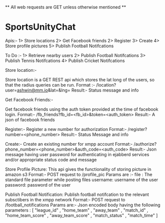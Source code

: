 ** All web requests are GET unless otherwise mentioned ** 

# SportsUnityChat
Apis:- 
1> Store locations
2> Get Facebook friends 
2> Register
3> Create
4> Store profile pictures
5> Publish Football Notifcations 

To Do :-
1> Retrieve nearby users 
2> Publish Football Notifcations 
3> Publish Tennis Notifcations 
4> Publish Cricket Notifcations 



Store location:- 

Store location is a GET REST api which stores the lat long of the users, so that the radius queries can be run.
Format :- <ip>/location?user=ashwin@mm.io&lat=<latitude coordinates>&lng=<longtitude coordinates>
Result:- Status message and info 

Get Facebook Friends:-

Get facebook friends using the auth token provided at the time of facebook login.
Format:-  <ip>/fb_friends?fb_id=<fb_id>&token=<auth_token>
Result:- A json of facebook friends 

Register:-
Register a new number for authorization
Format:- <ip>/register?number=<phone_number>
Result:- Status Message and info

Create:-
Create an existing number for xmpp account
Format:- <ip>/authorize?phone_number=<phone_number>&auth_code=<auth_code>
Result:- Json message having user password for authenticating in ejabberd services and/or appropriate status code and message 

Store Profile Picture:
This api gives the functionality of storing picture in amazon s3
Format:- POST request to <ip>/profile_pic
Params are :-
file : The standard file parameter while posting files 
username: username of the user
password: password of the user


Publish Football Notification:
Publish football notifcation to the relevant subsctibers in the xmpp network
Format:- POST request to <ip>/football_notifications
Params are:- 
Json encoded body having the following parameters :
	[
		"league_id" ,
		"home_team" ,
		"away_team" ,
		"match_id" ,
		"home_team_score" ,
		"away_team_score" ,
		"match_status" ,
		"match_time"
	] 
